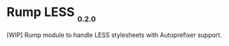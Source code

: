 # Rump LESS <sub><small><sub>0.2.0</sub></small></sub>
[WIP] Rump module to handle LESS stylesheets with Autoprefixer support.
